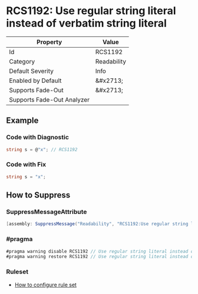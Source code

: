 # RCS1192: Use regular string literal instead of verbatim string literal

| Property | Value |
| -------- | ----- |
| Id | RCS1192 |
| Category | Readability |
| Default Severity | Info |
| Enabled by Default | &\#x2713; |
| Supports Fade\-Out | &\#x2713; |
| Supports Fade\-Out Analyzer |  |

## Example

### Code with Diagnostic

```csharp
string s = @"x"; // RCS1192
```

### Code with Fix

```csharp
string s = "x";
```

## How to Suppress

### SuppressMessageAttribute

```csharp
[assembly: SuppressMessage("Readability", "RCS1192:Use regular string literal instead of verbatim string literal.", Justification = "<Pending>")]
```

### \#pragma

```csharp
#pragma warning disable RCS1192 // Use regular string literal instead of verbatim string literal.
#pragma warning restore RCS1192 // Use regular string literal instead of verbatim string literal.
```

### Ruleset

* [How to configure rule set](../HowToConfigureAnalyzers.md)
